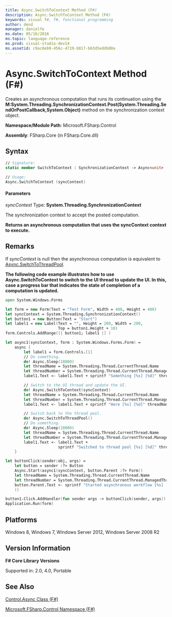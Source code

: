 ```yaml
---
title: Async.SwitchToContext Method (F#)
description: Async.SwitchToContext Method (F#)
keywords: visual f#, f#, functional programming
author: dend
manager: danielfe
ms.date: 05/16/2016
ms.topic: language-reference
ms.prod: visual-studio-dev14
ms.assetid: c9ac8eb9-456c-4719-b017-b63d5eddb80a 
---
```


# Async.SwitchToContext Method (F#)

Creates an asynchronous computation that runs its continuation using the **M:System.Threading.SynchronizationContext.Post(System.Threading.SendOrPostCallback,System.Object)** method on the synchronization context object.

**Namespace/Module Path**: Microsoft.FSharp.Control

**Assembly**: FSharp.Core (in FSharp.Core.dll)

## Syntax

```fsharp
// Signature:
static member SwitchToContext : SynchronizationContext -> Async<unit>

// Usage:
Async.SwitchToContext (syncContext)
```

#### Parameters

*syncContext*
Type: **System.Threading.SynchronizationContext**

The synchronization context to accept the posted computation.

**Returns an asynchronous computation that uses the syncContext context to execute.**

## Remarks

If *syncContext* is null then the asynchronous computation is equivalent to [Async.SwitchToThreadPool](http://msdn.microsoft.com/en-us/library/c2708739-5389-487a-a3c9-490f417bcdc6).

**The following code example illustrates how to use Async.SwitchToContext to switch to the UI thread to update the UI. In this, case a progress bar that indicates the state of completion of a computation is updated.**

```fsharp
open System.Windows.Forms

let form = new Form(Text = "Test Form", Width = 400, Height = 400)
let syncContext = System.Threading.SynchronizationContext()
let button1 = new Button(Text = "Start")
let label1 = new Label(Text = "", Height = 200, Width = 200,
                       Top = button1.Height + 10)
form.Controls.AddRange([| button1; label1 |] )

let async1(syncContext, form : System.Windows.Forms.Form) =
    async {
        let label1 = form.Controls.[1]
        // Do something. 
        do! Async.Sleep(10000)
        let threadName = System.Threading.Thread.CurrentThread.Name
        let threadNumber = System.Threading.Thread.CurrentThread.ManagedThreadId
        label1.Text <- label1.Text + sprintf "Something [%s] [%d]" threadName threadNumber

        // Switch to the UI thread and update the UI. 
        do! Async.SwitchToContext(syncContext)
        let threadName = System.Threading.Thread.CurrentThread.Name
        let threadNumber = System.Threading.Thread.CurrentThread.ManagedThreadId
        label1.Text <- label1.Text + sprintf "Here [%s] [%d]" threadName threadNumber

        // Switch back to the thread pool. 
        do! Async.SwitchToThreadPool()
        // Do something. 
        do! Async.Sleep(10000)
        let threadName = System.Threading.Thread.CurrentThread.Name
        let threadNumber = System.Threading.Thread.CurrentThread.ManagedThreadId
        label1.Text <- label1.Text +
                       sprintf "Switched to thread pool [%s] [%d]" threadName threadNumber
    }

let buttonClick(sender:obj, args) =
    let button = sender :?> Button
    Async.Start(async1(syncContext, button.Parent :?> Form))
    let threadName = System.Threading.Thread.CurrentThread.Name
    let threadNumber = System.Threading.Thread.CurrentThread.ManagedThreadId
    button.Parent.Text <- sprintf "Started asynchronous workflow [%s] [%d]" threadName threadNumber
    ()

button1.Click.AddHandler(fun sender args -> buttonClick(sender, args))
Application.Run(form)
```

## Platforms

Windows 8, Windows 7, Windows Server 2012, Windows Server 2008 R2

## Version Information

**F# Core Library Versions**

Supported in: 2.0, 4.0, Portable

## See Also

[Control.Async Class &#40;F&#35;&#41;](Control.Async-Class-%5BFSharp%5D.md)

[Microsoft.FSharp.Control Namespace &#40;F&#35;&#41;](Microsoft.FSharp.Control-Namespace-%5BFSharp%5D.md)
